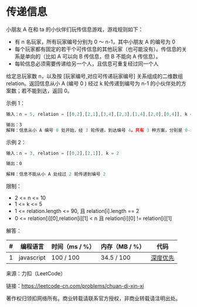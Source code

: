 # 传递信息

小朋友 A 在和 ta 的小伙伴们玩传信息游戏，游戏规则如下：

- 有 n 名玩家，所有玩家编号分别为 0 ～ n-1，其中小朋友 A 的编号为 0
- 每个玩家都有固定的若干个可传信息的其他玩家（也可能没有）。传信息的关系是单向的（比如 A 可以向 B 传信息，但 B 不能向 A 传信息）。
- 每轮信息必须需要传递给另一个人，且信息可重复经过同一个人

给定总玩家数 n，以及按 [玩家编号,对应可传递玩家编号] 关系组成的二维数组 relation。返回信息从小 A (编号 0 ) 经过 k 轮传递到编号为 n-1 的小伙伴处的方案数；若不能到达，返回 0。

示例 1：

``` javascript
输入：n = 5, relation = [[0,2],[2,1],[3,4],[2,3],[1,4],[2,0],[0,4]], k = 3

输出：3
解释：信息从小 A 编号 0 处开始，经 3 轮传递，到达编号 4。共有 3 种方案，分别是 0->2->0->4， 0->2->1->4， 0->2->3->4。
```

示例 2：

``` javascript
输入：n = 3, relation = [[0,2],[2,1]], k = 2

输出：0

解释：信息不能从小 A 处经过 2 轮传递到编号 2
```

限制：

- 2 <= n <= 10
- 1 <= k <= 5
- 1 <= relation.length <= 90, 且 relation[i].length == 2
- 0 <= relation[i][0],relation[i][1] < n 且 relation[i][0] != relation[i][1]

解答：

**#**|**编程语言**|**时间（ms / %）**|**内存（MB / %）**|**代码**
--|--|--|--|--
1|javascript|100 / 100|34.5 / 100|[深度优先](./javascript/ac_v1.js)

来源：力扣（LeetCode）

链接：https://leetcode-cn.com/problems/chuan-di-xin-xi

著作权归领扣网络所有。商业转载请联系官方授权，非商业转载请注明出处。
